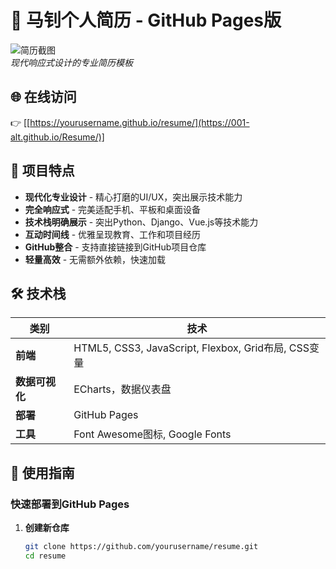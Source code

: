 # 📄 马钊个人简历 - GitHub Pages版

![简历截图](https://via.placeholder.com/1200x800/4361ee/ffffff?text=响应式简历截图)  
*现代响应式设计的专业简历模板*

## 🌐 在线访问

👉 [[https://yourusername.github.io/resume/](https://001-alt.github.io/Resume/)]

## 🚀 项目特点

- **现代化专业设计** - 精心打磨的UI/UX，突出展示技术能力
- **完全响应式** - 完美适配手机、平板和桌面设备
- **技术栈明确展示** - 突出Python、Django、Vue.js等技术能力
- **互动时间线** - 优雅呈现教育、工作和项目经历
- **GitHub整合** - 支持直接链接到GitHub项目仓库
- **轻量高效** - 无需额外依赖，快速加载

## 🛠 技术栈

| 类别        | 技术                                                                 |
|-------------|----------------------------------------------------------------------|
| **前端**    | HTML5, CSS3, JavaScript, Flexbox, Grid布局, CSS变量                  |
| **数据可视化** | ECharts，数据仪表盘                                                 |
| **部署**    | GitHub Pages                                                        |
| **工具**    | Font Awesome图标, Google Fonts                                        |

## 📁 使用指南

### 快速部署到GitHub Pages

1. **创建新仓库**
   ```bash
   git clone https://github.com/yourusername/resume.git
   cd resume

